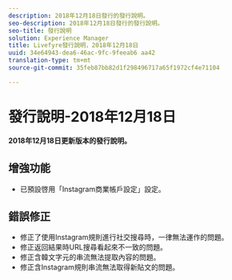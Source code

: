 ```yaml
---
description: 2018年12月18日發行的發行說明。
seo-description: 2018年12月18日發行的發行說明。
seo-title: 發行說明
solution: Experience Manager
title: Livefyre發行說明，2018年12月18日
uuid: 34e64943-dea6-46ac-9fc-9feeab6 aa42
translation-type: tm+mt
source-git-commit: 35feb87bb82d1f298496717a65f1972cf4e71104

---
```



# 發行說明-2018年12月18日

**2018年12月18日更新版本的發行說明。**

## 增強功能

* 已預設啓用「Instagram商業帳戶設定」設定。

## 錯誤修正

* 修正了使用Instagram規則進行社交搜尋時，一律無法運作的問題。
* 修正返回結果時URL搜尋看起來不一致的問題。
* 修正含韓文字元的串流無法提取內容的問題。
* 修正含Instagram規則串流無法取得新貼文的問題。
